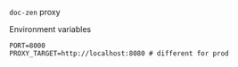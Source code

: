 `doc-zen` proxy

Environment variables

```shell
PORT=8000
PROXY_TARGET=http://localhost:8080 # different for prod
```

 